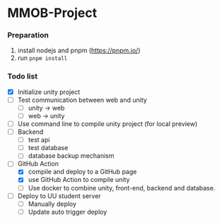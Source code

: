 # MMOB-Project

### Preparation
1. install nodejs and pnpm (https://pnpm.io/)
2. run `pnpm install`


### Todo list
- [x] Initialize unity project
- [ ] Test communication between web and unity
  - [ ] unity -> web
  - [ ] web -> unity
- [ ] Use command line to compile unity project (for local preview)
- [ ] Backend
  - [ ] test api
  - [ ] test database
  - [ ] database backup mechanism
- [ ] GitHub Action
  - [x] compile and deploy to a GitHub page
  - [x] use GitHub Action to compile unity
  - [ ] Use docker to combine unity, front-end, backend and database.
- [ ] Deploy to UU student server
  - [ ] Manually deploy
  - [ ] Update auto trigger deploy